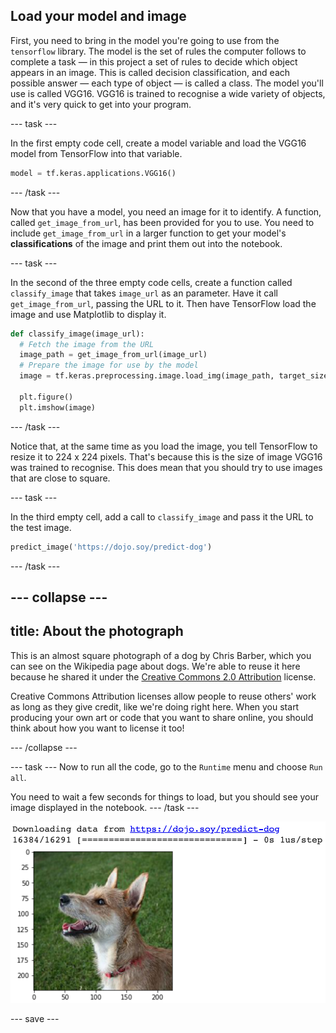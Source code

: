 ## Load your model and image
First, you need to bring in the model you're going to use from the `tensorflow` library. The model is the set of rules the computer follows to complete a task — in this project a set of rules to decide which object appears in an image. This is called decision classification, and each possible answer — each type of object — is called a class. The model you'll use is called VGG16. VGG16 is trained to recognise a wide variety of objects, and it's very quick to get into your program.

--- task ---

In the first empty code cell, create a model variable and load the VGG16 model from TensorFlow into that variable.

```python
model = tf.keras.applications.VGG16()
```

--- /task ---

Now that you have a model, you need an image for it to identify. A function, called `get_image_from_url`, has been provided for you to use. You need to include `get_image_from_url` in a larger function to get your model's **classifications** of the image and print them out into the notebook.

--- task ---

In the second of the three empty code cells, create a function called `classify_image` that takes `image_url` as an parameter. Have it call `get_image_from_url`, passing the URL to it. Then have TensorFlow load the image and use Matplotlib to display it. 
```python
def classify_image(image_url):
  # Fetch the image from the URL
  image_path = get_image_from_url(image_url)
  # Prepare the image for use by the model
  image = tf.keras.preprocessing.image.load_img(image_path, target_size=(224, 224))

  plt.figure()
  plt.imshow(image)
```

--- /task ---

Notice that, at the same time as you load the image, you tell TensorFlow to resize it to 224 x 224 pixels. That's because this is the size of image VGG16 was trained to recognise. This does mean that you should try to use images that are close to square.

--- task ---

In the third empty cell, add a call to `classify_image` and pass it the URL to the test image.

```python
predict_image('https://dojo.soy/predict-dog')
```

--- /task ---

--- collapse ---
---
title: About the photograph
---

This is an almost square photograph of a dog by Chris Barber, which you can see on the Wikipedia page about dogs. We're able to reuse it here because he shared it under the [Creative Commons 2.0 Attribution](https://creativecommons.org/licenses/by/2.0/) license. 

Creative Commons Attribution licenses allow people to reuse others' work as long as they give credit, like we're doing right here. When you start producing your own art or code that you want to share online, you should think about how you want to license it too!

--- /collapse ---

--- task ---
Now to run all the code, go to the `Runtime` menu and choose `Run all`. 

You need to wait a few seconds for things to load, but you should see your image displayed in the notebook.
--- /task ---

![The output of the code: Text reading 'Downloading data from https://dojo.soy/predict-dog 16384/16291 [==============================] - 0s 1us/step' followed by an image of a dog with numbered axies for the width and height of the image.](images/load_image.png)

--- save ---
